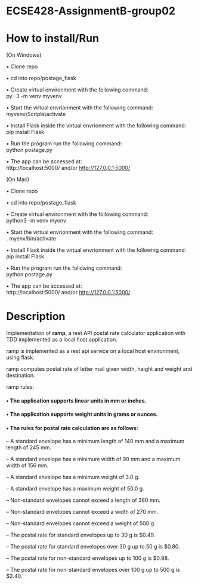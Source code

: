 # ECSE428-AssignmentB-group02

# How to install/Run

(On Windows)

• Clone repo

• cd into repo/postage_flask

• Create virtual environment with the following command:<br />
  py -3 -m venv myvenv
  
• Start the virtual envrionment with the following command:<br />
  myvenv\Scripts\activate
  
• Install Flask inside the virtual envrionment with the following command:<br />
   pip install Flask
  
• Run the program run the following command:<br />
  python postage.py
  
• The app can be accessed at:<br />
  http://localhost:5000/ and/or http://127.0.0.1:5000/


(On Mac)

• Clone repo

• cd into repo/postage_flask

• Create virtual environment with the following command:<br />
  python3 -m venv myenv
  
• Start the virtual envrionment with the following command:<br />
  . myenv/bin/activate
  
• Install Flask inside the virtual envrionment with the following command:<br />
    pip install Flask
  
• Run the program run the following command:<br />
  python postage.py
  
• The app can be accessed at:<br />
  http://localhost:5000/ and/or http://127.0.0.1:5000/

# Description

Implementation of **ramp**, a rest API postal rate calculator application with TDD implemented as a local host application.

ramp is implemented as a rest api service on a local host environment, using flask.

ramp computes postal rate of letter mail given width, height and weight and destination.

ramp rules: 

#### • The application supports linear units in mm or inches.

#### • The application supports weight units in grams or ounces.

#### • The rules for postal rate calculation are as follows:

– A standard envelope has a minimum length of 140 mm and a maximum length of 245 mm.

– A standard envelope has a minimum width of 90 mm and a maximum width of 156 mm.

– A standard envelope has a minimum weight of 3.0 g.

– A standard envelope has a maximum weight of 50.0 g.

– Non-standard envelopes cannot exceed a length of 380 mm.

– Non-standard envelopes cannot exceed a width of 270 mm.

– Non-standard envelopes cannot exceed a weight of 500 g.

– The postal rate for standard envelopes up to 30 g is $0.49.

– The postal rate for standard envelopes over 30 g up to 50 g is $0.80.

– The postal rate for non-standard envelopes up to 100 g is $0.98.

– The postal rate for non-standard envelopes over 100 g up to 500 g is $2.40.
